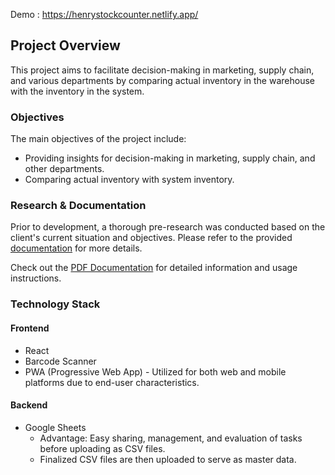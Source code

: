 Demo : https://henrystockcounter.netlify.app/

## Project Overview

This project aims to facilitate decision-making in marketing, supply chain, and various departments by comparing actual inventory in the warehouse with the inventory in the system.

### Objectives

The main objectives of the project include:
- Providing insights for decision-making in marketing, supply chain, and other departments.
- Comparing actual inventory with system inventory.

### Research & Documentation
Prior to development, a thorough pre-research was conducted based on the client's current situation and objectives. Please refer to the provided [documentation](#) for more details.

Check out the [PDF Documentation](https://github.com/HenryHong91/Projects_/blob/main/StockCounting/StockCounting.pdf.pdf) for detailed information and usage instructions.

### Technology Stack

#### Frontend
- React
- Barcode Scanner
- PWA (Progressive Web App) - Utilized for both web and mobile platforms due to end-user characteristics.

#### Backend
- Google Sheets
  - Advantage: Easy sharing, management, and evaluation of tasks before uploading as CSV files.
  - Finalized CSV files are then uploaded to serve as master data.


